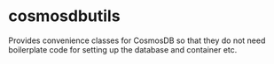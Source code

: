 # cosmosdbutils
Provides convenience classes for CosmosDB so that they do not need boilerplate code for setting up the database and container etc.
